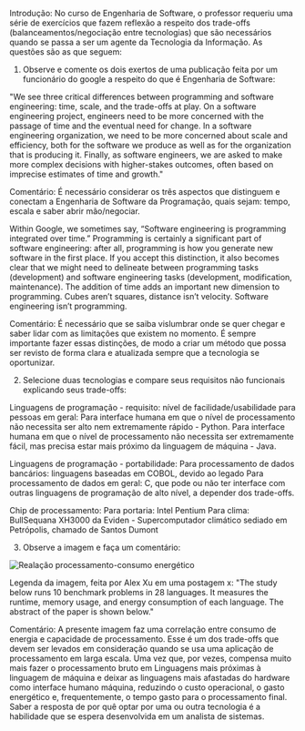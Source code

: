 Introdução: No curso de Engenharia de Software, o professor requeriu uma série de exercícios que fazem reflexão a respeito dos trade-offs (balanceamentos/negociação entre tecnologias) que são necessários quando se passa a ser um agente da Tecnologia da Informação. As questões são as que seguem:

1) Observe e comente os dois exertos de uma publicação feita por um funcionário do google a respeito do que é Engenharia de Software: 

"We see three critical differences between programming and software engineering: time, scale, and the trade-offs at play. On a software engineering project, engineers need to be more concerned with the passage of time and the eventual need for change. In a software engineering organization, we need to be more concerned about scale and efficiency, both for the software we produce as well as for the organization that is producing it. Finally, as software engineers, we are asked to make more complex decisions with higher-stakes outcomes, often based on imprecise estimates of time and growth."

Comentário: É necessário considerar os três aspectos que distinguem e conectam a Engenharia de Software da Programação, quais sejam: tempo, escala e saber abrir mão/negociar.

Within Google, we sometimes say, “Software engineering is programming integrated over time.” Programming is certainly a significant part of software engineering: after all, programming is how you generate new software in the first place. If you accept this distinction, it also becomes clear that we might need to delineate between programming tasks (development) and software engineering tasks (development, modification, maintenance). The addition of time adds an important new dimension to programming. Cubes aren’t squares, distance isn’t velocity. Software engineering isn’t programming.

Comentário: É necessário que se saiba vislumbrar onde se quer chegar e saber lidar com as limitações que existem no momento. É sempre importante fazer essas distinções, de modo a criar um método que possa ser revisto de forma clara e atualizada sempre que a tecnologia se oportunizar.

2) Selecione duas tecnologias e compare seus requisitos não funcionais explicando seus trade-offs:

Linguagens de programação - requisito: nível de facilidade/usabilidade para pessoas em geral:
    Para interface humana em que o nível de processamento não necessita ser alto nem extremamente rápido - Python. 
    Para interface humana em que o nível de processamento não necessita ser extremamente fácil, mas precisa estar mais próximo da linguagem de máquina - Java.

Linguagens de programação - portabilidade:
    Para processamento de dados bancários: linguagens baseadas em COBOL, devido ao legado
    Para processamento de dados em geral: C, que pode ou não ter interface com outras linguagens de programação de alto nível, a depender dos trade-offs.

Chip de processamento:
    Para portaria: Intel Pentium 
    Para clima: BullSequana XH3000 da Eviden - Supercomputador climático sediado em Petrópolis, chamado de Santos Dumont

3) Observe a imagem e faça um comentário:

![Realação processamento-consumo energético](https://github.com/user-attachments/assets/0c1c8816-ce8d-44aa-9d01-d908c8571dc2)

Legenda da imagem, feita por Alex Xu em uma postagem x: "The study below runs 10 benchmark problems in 28 languages. It measures the runtime, memory usage, and energy consumption of each language. The abstract of the paper is shown below."

Comentário: A presente imagem faz uma correlação entre consumo de energia e capacidade de processamento. Esse é um dos trade-offs que devem ser levados em consideração quando se usa uma aplicação de processamento em larga escala. Uma vez que, por vezes, compensa muito mais fazer o processamento bruto em Linguagens mais próximas à linguagem de máquina e deixar as linguagens mais afastadas do hardware como interface humano máquina, reduzindo o custo operacional, o gasto energético e, frequentemente, o tempo gasto para o processamento final. Saber a resposta de por quê optar por uma ou outra tecnologia é a habilidade que se espera desenvolvida em um analista de sistemas. 
    
